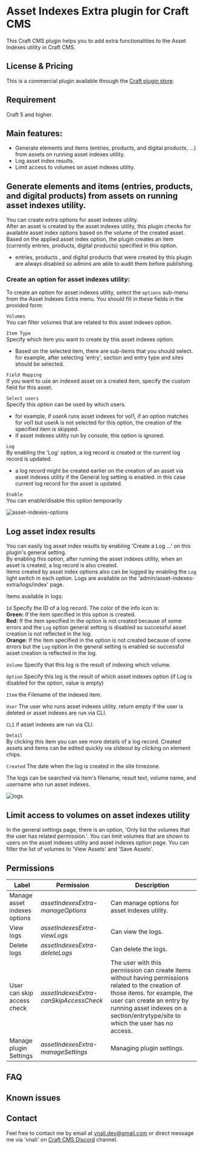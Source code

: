 # Asset Indexes Extra plugin for Craft CMS
This Craft CMS plugin helps you to add extra functionalities to the Asset Indexes utility in Craft CMS.

## License & Pricing
This is a commercial plugin available through the [Craft plugin store](https://plugins.craftcms.com/developer/vnali).

## Requirement
Craft 5 and higher.

## Main features:
- Generate elements and items (entries, products, and digital products, ...) from assets on running asset indexes utility.
- Log asset index results.
- Limit access to volumes on asset indexes utility.  

## Generate elements and items (entries, products, and digital products) from assets on running asset indexes utility.
You can create extra options for asset indexes utility.  
After an asset is created by the asset indexes utility, this plugin checks for available asset index options based on the volume of the created asset.  
Based on the applied asset index option, the plugin creates an item (currently entries, products, digital products) specified in this option.
 - entries, products , and digital products that were created by this plugin are always disabled so admins are able to audit them before publishing.

### Create an option for asset indexes utility:
To create an option for asset indexes utility, select the `options` sub-menu from the Asset Indexes Extra menu. You should fill in these fields in the provided form:  

`Volumes`  
You can filter volumes that are related to this asset indexes option.

`Item Type`  
Specify which item you want to create by this asset indexes option.
 - Based on the selected item, there are sub-items that you should select. for example, after selecting 'entry',  section and entry type and sites should be selected.

`Field Mapping`  
If you want to use an indexed asset on a created item, specify the custom field for this asset.

`Select users`   
Specify this option can be used by which users.
  - for example, if userA runs asset indexes for vol1, if an option matches for vol1 but userA is not selected for this option, the creation of the specified item is skipped.
  - if asset indexes utility run by console, this option is ignored.

`Log`  
By enabling the 'Log' option, a log record is created or the current log record is updated. 
- a log record might be created earlier on the creation of an asset via asset indexes utility if the General log setting is enabled. in this case current log record for the asset 
is updated.

`Enable`  
You can enable/disable this option temporarily

![asset-indexes-options](https://github.com/vnali/asset-indexes-extra-documentation/assets/55586085/c95c8dcc-374a-486f-9cf1-0b87acd7c1a6)


## Log asset index results
You can easily log asset index results by enabling 'Create a Log ...' on this plugin's general setting.  
By enabling this option, after running the asset indexes utility, when an asset is created, a log record is also created.  
Items created by asset index options also can be logged by enabling the `Log` light switch in each option.
Logs are available on the 'admin/asset-indexes-extra/logs/index' page.

Items available in logs:  

`Id`
Specify the ID of a log record. 
The color of the info icon is:   
<b>Green:</b> If the item specified in this option is created.  
<b>Red:</b> If the item specified in the option is not created because of some errors and the `Log` option general setting is disabled so successful asset creation is not reflected in the log.  
<b>Orange:</b> If the item specified in the option is not created because of some errors but the `Log` option in the general setting is enabled so successful asset creation is reflected in the log.

`Volume`
Specify that this log is the result of indexing which volume.

`Option`
Specify this log is the result of which asset indexes option (if Log is disabled for the option, value is empty)

`Item`
the Filename of the indexed item.

`User`
The user who runs asset indexes utility. return empty if the user is deleted or asset indexes are run via CLI.

`CLI`
if asset indexes are run via CLI.

`Detail`  
By clicking this item you can see more details of a log record. Created assets and items can be edited quickly via slideout by clicking on element chips.

`Created`
The date when the log is created in the site timezone.

The logs can be searched via item's filename, result text, volume name, and username who run asset indexes.

![logs](https://github.com/vnali/asset-indexes-extra-documentation/assets/55586085/4c601436-481f-46f1-8f76-64f937ee5dda)


## Limit access to volumes on asset indexes utility
In the general settings page, there is an option, 'Only list the volumes that the user has related permission.'.  You can limit volumes that are shown to users on the asset indexes utility
and asset indexes option page. You can filter the list of volumes to 'View Assets' and 'Save Assets'.  

## Permissions

Label | Permission | Description
--- | --- | ---
Manage asset indexes options | *assetIndexesExtra-manageOptions* | Can manage options for asset indexes utility.
View logs | *assetIndexesExtra-viewLogs* | Can view the logs.
Delete logs | *assetIndexesExtra-deleteLogs* | Can delete the logs.
User can skip access check | *assetIndexesExtra-canSkipAccessCheck* | The user with this permission can create items without having permissions related to the creation of those items. for example, the user can create an entry by running asset indexes on a section/entrytype/site to which the user has no access.
Manage plugin Settings | *assetIndexesExtra-manageSettings* | Managing plugin settings.

## FAQ

## Known issues

## Contact
Feel free to contact me by email at vnali.dev@gmail.com or direct message me via 'vnali' on [Craft CMS Discord](https://craftcms.com/discord) channel.
